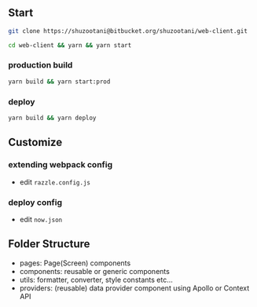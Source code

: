 ## Start

```sh
git clone https://shuzootani@bitbucket.org/shuzootani/web-client.git
```

```sh
cd web-client && yarn && yarn start
```

### production build

```sh
yarn build && yarn start:prod
```

### deploy

```sh
yarn build && yarn deploy
```

## Customize

### extending webpack config

- edit `razzle.config.js`

### deploy config

- edit `now.json`

## Folder Structure

- pages: Page(Screen) components
- components: reusable or generic components
- utils: formatter, converter, style constants etc...
- providers: (reusable) data provider component using Apollo or Context API
